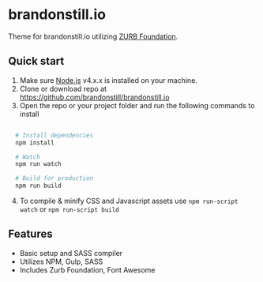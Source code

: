# brandonstill.io

Theme for brandonstill.io utilizing [ZURB Foundation](http://foundation.zurb.com).

## Quick start

1. Make sure [Node.js](http://nodejs.org) v4.x.x is installed on your machine.
2. Clone or download repo at https://github.com/brandonstill/brandonstill.io
3. Open the repo or your project folder and run the following commands to install
  ```bash

    # Install dependencies
    npm install 

    # Watch
    npm run watch 

    # Build for production
    npm run build

  ```
4. To compile & minify CSS and Javascript assets use `npm run-script watch` or `npm run-script build`

## Features

* Basic setup and SASS compiler
* Utilizes NPM, Gulp, SASS
* Includes Zurb Foundation, Font Awesome
